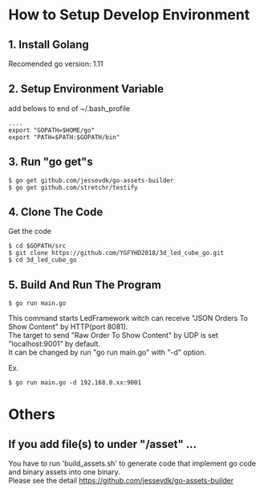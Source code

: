 # How to Setup Develop Environment

## 1. Install Golang

Recomended go version: 1.11

## 2. Setup Environment Variable
add belows to end of ~/.bash_profile
```shell
....
export "GOPATH=$HOME/go"
export "PATH=$PATH:$GOPATH/bin"
```

## 3. Run "go get"s

```shell
$ go get github.com/jessevdk/go-assets-builder
$ go get github.com/stretchr/testify
```

## 4. Clone The Code

Get the code
```shell
$ cd $GOPATH/src
$ git clone https://github.com/YGFYHD2018/3d_led_cube_go.git
$ cd 3d_led_cube_go
```

## 5. Build And Run The Program

```shell
$ go run main.go
```
  
This command starts LedFramework witch can receive "JSON Orders To Show Content" by HTTP(port 8081).  
The target to send "Raw Order To Show Content" by UDP is set "localhost:9001" by default.  
It can be changed by run "go run main.go" with "-d" option.  
  

Ex.  
```shell
$ go run main.go -d 192.168.0.xx:9001
```


# Others

## If you add file(s) to under "/asset" ...

You have to run 'build_assets.sh' to generate code that implement go code and binary assets into one binary.  
Please see the detail https://github.com/jessevdk/go-assets-builder 


